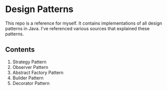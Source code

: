 Design Patterns
===============
This repo is a reference for myself. It contains implementations of all
design patterns in Java. I've referenced various sources that explained
these patterns.

Contents
--------
 01. Strategy Pattern
 02. Observer Pattern
 03. Abstract Factory Pattern
 04. Builder Pattern
 05. Decorator Pattern
